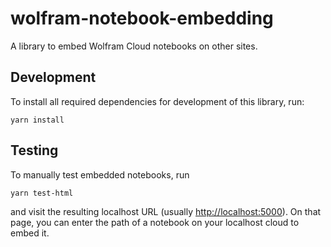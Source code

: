 # wolfram-notebook-embedding

A library to embed Wolfram Cloud notebooks on other sites.

## Development

To install all required dependencies for development of this library, run:

    yarn install

## Testing

To manually test embedded notebooks, run

    yarn test-html
    
and visit the resulting localhost URL (usually [http://localhost:5000](http://localhost:5000)). On that page, you can enter the path of a notebook on your localhost cloud to embed it.

